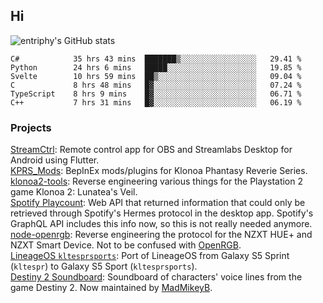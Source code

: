 ## Hi
![entriphy's GitHub stats](https://github-readme-stats.vercel.app/api?username=entriphy&show_icons=true&title_color=2196F3&bg_color=212121&text_color=FAFAFA&hide_border=true)
<!--START_SECTION:waka-->

```text
C#            35 hrs 43 mins  ███████▒░░░░░░░░░░░░░░░░░   29.41 %
Python        24 hrs 6 mins   █████░░░░░░░░░░░░░░░░░░░░   19.85 %
Svelte        10 hrs 59 mins  ██▒░░░░░░░░░░░░░░░░░░░░░░   09.04 %
C             8 hrs 48 mins   █▓░░░░░░░░░░░░░░░░░░░░░░░   07.24 %
TypeScript    8 hrs 9 mins    █▓░░░░░░░░░░░░░░░░░░░░░░░   06.71 %
C++           7 hrs 31 mins   █▓░░░░░░░░░░░░░░░░░░░░░░░   06.19 %
```

<!--END_SECTION:waka-->
### Projects
[StreamCtrl](https://play.google.com/store/apps/details?id=dev.t4ils.obs_remote): Remote control app for OBS and Streamlabs Desktop for Android using Flutter.<br>
[KPRS_Mods](https://github.com/entriphy/KPRS_Mods): BepInEx mods/plugins for Klonoa Phantasy Reverie Series.<br>
[klonoa2-tools](https://github.com/entriphy/klonoa2-tools): Reverse engineering various things for the Playstation 2 game Klonoa 2: Lunatea's Veil.<br>
[Spotify Playcount](https://github.com/entriphy/sp-playcount-librespot): Web API that returned information that could only be retrieved through Spotify's Hermes protocol in the desktop app. Spotify's GraphQL API includes this info now, so this is not really needed anymore.<br>
[node-openrgb](https://github.com/entriphy/node-openrgb): Reverse engineering the protocol for the NZXT HUE+ and NZXT Smart Device. Not to be confused with [OpenRGB](https://gitlab.com/CalcProgrammer1/OpenRGB).<br>
[LineageOS `kltesprsports`](https://github.com/entriphy/android_device_samsung_kltesprsports): Port of LineageOS from Galaxy S5 Sprint (`kltespr`) to Galaxy S5 Sport (`kltesprsports`).<br>
[Destiny 2 Soundboard](https://github.com/entriphy/Destiny2-Soundboard): Soundboard of characters' voice lines from the game Destiny 2. Now maintained by [MadMikeyB](https://github.com/MadMikeyB/Destiny2-Soundboard).
